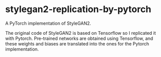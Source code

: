 # stylegan2-replication-by-pytorch
A PyTorch implementation of StyleGAN2. 

The original code of StyleGAN2 is based on Tensorflow so I replicated it with Pytorch. Pre-trained networks are obtained using Tensorflow, and these weights and biases are translated into the ones for the Pytorch implementation.
